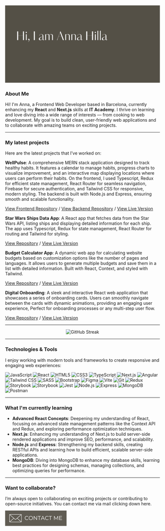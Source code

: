 ![banner](./assets/banner.png)

### About Me

Hi! I'm Anna, a Frontend Web Developer based in Barcelona, currently enhancing my **React** and **Next.js** skills at **IT Academy**. I thrive on learning and love diving into a wide range of interests — from cooking to web development. My goal is to build clean, user-friendly web applications and to collaborate with amazing teams on exciting projects.

<hr>

### My latest projects

Here are the latest projects that I’ve worked on:

**WellPulse**: A comprehensive MERN stack application designed to track healthy habits. It features a calendar to manage habits, progress charts to visualize improvement, and an interactive map displaying locations where users can perform their habits. On the frontend, I used Typescript, Redux for efficient state management, React Router for seamless navigation, Firebase for secure authentication, and Tailwind CSS for responsive, modern styling. The backend is built with Node.js and Express, ensuring smooth and scalable functionality.

<a href="https://github.com/annahilla/wellpulse">View Frontend Repository</a> / <a href="https://github.com/annahilla/wellpulse-api">View Backend Repository</a> / <a href="https://wellpulse.vercel.app/">View Live Version</a>

**Star Wars Ships Data App**: A React app that fetches data from the Star Wars API, listing ships and displaying detailed information for each ship. The app uses Typescript, Redux for state management, React Router for routing and Tailwind for styling.

<a href="https://github.com/annahilla/7-Star-Wars-Guide">View Repository</a> / <a href="https://star-wars-starship-explorer.vercel.app/">View Live Version</a>

**Budget Calculator App**: A dynamic web app for calculating website budgets based on customization options like the number of pages and languages. It allows users to generate multiple budgets and save them in a list with detailed information. Built with React, Context, and styled with Tailwind.

<a href="https://github.com/annahilla/6-Budget-App">View Repository</a> / <a href="https://web-budget-calculator.vercel.app">View Live Version</a>

**Digital Onboarding**: A sleek and interactive React web application that showcases a series of onboarding cards. Users can smoothly navigate between the cards with dynamic animations, providing an engaging user experience, Perfect for onboarding processes or any multi-step user flow.

<a href="https://github.com/annahilla/5-Digital-Onboarding">View Repository</a> / <a href="https://digital-onboarding.vercel.app">View Live Version</a>

<hr>

<div align="center">
    <img src="https://streak-stats.demolab.com?user=annahilla&theme=graywhite" alt="GitHub Streak" />
</div>

<hr>

### Technologies & Tools

I enjoy working with modern tools and frameworks to create responsive and engaging web experiences:

<p align="left">
  <img src="https://img.shields.io/badge/JavaScript-%23F7DF1E.svg?style=for-the-badge&logo=javascript&logoColor=black" alt="JavaScript" />
  <img src="https://img.shields.io/badge/React-%2361DAFB.svg?style=for-the-badge&logo=react&logoColor=black" alt="React" />
  <img src="https://img.shields.io/badge/HTML5-%23E34F26.svg?style=for-the-badge&logo=html5&logoColor=white" alt="HTML5" />
  <img src="https://img.shields.io/badge/CSS3-%231572B6.svg?style=for-the-badge&logo=css3&logoColor=white" alt="CSS3" />
  <img src="https://img.shields.io/badge/TypeScript-%23007ACC.svg?style=for-the-badge&logo=typescript&logoColor=white" alt="TypeScript" />
  <img src="https://img.shields.io/badge/Next.js-%23000000.svg?style=for-the-badge&logo=next.js&logoColor=white" alt="Next.js" />
  <img src="https://img.shields.io/badge/Angular-DD0031?style=for-the-badge&logo=angular&logoColor=white" alt="Angular" />
  <img src="https://img.shields.io/badge/TailwindCSS-%2338B2AC.svg?style=for-the-badge&logo=tailwind-css&logoColor=white" alt="Tailwind CSS" />
  <img src="https://img.shields.io/badge/SASS-%23CC6699.svg?style=for-the-badge&logo=sass&logoColor=white" alt="SASS" />
  <img src="https://img.shields.io/badge/Bootstrap-%23563D7C.svg?style=for-the-badge&logo=bootstrap&logoColor=white" alt="Bootstrap" />
  <img src="https://img.shields.io/badge/Figma-%23F24E1E.svg?style=for-the-badge&logo=figma&logoColor=white" alt="Figma" />
  <img src="https://img.shields.io/badge/Vite-%23646CFF.svg?style=for-the-badge&logo=vite&logoColor=white" alt="Vite" />
  <img src="https://img.shields.io/badge/Git-%23F05032.svg?style=for-the-badge&logo=git&logoColor=white" alt="Git" />
  <img src="https://img.shields.io/badge/Redux-%23764ABC.svg?style=for-the-badge&logo=redux&logoColor=white" alt="Redux" />
  <img src="https://img.shields.io/badge/Storybook-%23FF4785.svg?style=for-the-badge&logo=storybook&logoColor=white" alt="Storybook" />
  <img src="https://img.shields.io/badge/Firebase-orange.svg?style=for-the-badge&logo=firebase&logoColor=white" alt="Storybook" />
  <img src="https://img.shields.io/badge/Jest-C21325.svg?style=for-the-badge&logo=jest&logoColor=white" alt="Jest" />
  <img src="https://img.shields.io/badge/Node.js-%23339933.svg?style=for-the-badge&logo=nodedotjs&logoColor=white" alt="Node.js" />
  <img src="https://img.shields.io/badge/Express-%23000000.svg?style=for-the-badge&logo=express&logoColor=white" alt="Express" />
  <img src="https://img.shields.io/badge/MongoDB-%2347A248.svg?style=for-the-badge&logo=mongodb&logoColor=white" alt="MongoDB" />
  <img src="https://img.shields.io/badge/Postman-%23FF6C37.svg?style=for-the-badge&logo=postman&logoColor=white" alt="Postman" />
</p>
</p>

<hr>

### What I'm currently learning

- **Advanced React Concepts**: Deepening my understanding of React, focusing on advanced state management patterns like the Context API and Redux, and exploring performance optimization techniques.
- **Next.js**: Enhancing my understanding of Next.js to build server-side rendered applications and improve SEO, performance, and scalability.
- **Node.js** and **Express**: Strengthening my backend skills, creating RESTful APIs and learning how to build efficient, scalable server-side applications.
- **MongoDB**: Diving into MongoDB to enhance my database skills, learning best practices for designing schemas, managing collections, and optimizing queries for performance.

<hr>

### Want to collaborate?

I’m always open to collaborating on exciting projects or contributing to open-source initiatives. You can contact me via mail clicking down here.

<p align="left">
  <a href="mailto:annahilla21@gmail.com"><img src="./assets/contact-me-btn.png" alt="Contact Me Button" width="200"></a>
</p>

